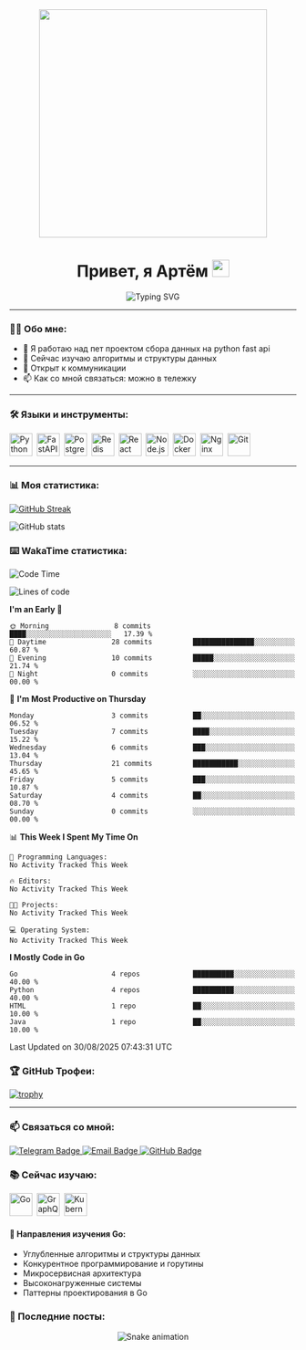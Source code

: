 <div id="header" align="center">
  <img src="https://media.giphy.com/media/QDjpIL6oNCVZ4qzGs7/giphy.gif" width="400"/>

  <h1>
    Привет, я Артём
    <img src="https://media.giphy.com/media/w1OBpBd7kJqHrJnJ13/giphy.gif" width="30px"/>
  </h1>
  
  <img src="https://komarev.com/ghpvc/?username=udkx&style=flat-square&color=blue" alt=""/>
</div>

<div align="center">
  <img src="https://readme-typing-svg.herokuapp.com?font=Fira+Code&pause=1000&color=7A95C9&center=true&vCenter=true&width=435&lines=Backend+Developer;Учу+Гошку;Always+learning+new+things" alt="Typing SVG" />
</div>

---

### 👨‍💻 Обо мне:
- 🔭 Я работаю над пет проектом сбора данных на python fast api
- 🌱 Сейчас изучаю алгоритмы и структуры данных
- 💬 Открыт к коммуникации
- 📫 Как со мной связаться: можно в тележку

---

### 🛠 Языки и инструменты:

<div>
  <img src="https://cdn.jsdelivr.net/gh/devicons/devicon/icons/python/python-original.svg" title="Python" alt="Python" width="40" height="40"/>&nbsp;
  <img src="https://cdn.jsdelivr.net/gh/devicons/devicon/icons/fastapi/fastapi-plain.svg" title="FastAPI" alt="FastAPI" width="40" height="40"/>&nbsp;
  <img src="https://cdn.jsdelivr.net/gh/devicons/devicon/icons/postgresql/postgresql-original-wordmark.svg" title="PostgreSQL" alt="PostgreSQL" width="40" height="40"/>&nbsp;
  <img src="https://cdn.jsdelivr.net/gh/devicons/devicon/icons/redis/redis-original-wordmark.svg" title="Redis" alt="Redis" width="40" height="40"/>&nbsp;
  <img src="https://cdn.jsdelivr.net/gh/devicons/devicon/icons/react/react-original-wordmark.svg" title="React" alt="React" width="40" height="40"/>&nbsp;
  <img src="https://cdn.jsdelivr.net/gh/devicons/devicon/icons/nodejs/nodejs-original-wordmark.svg" title="Node.js" alt="Node.js" width="40" height="40"/>&nbsp;
  <img src="https://cdn.jsdelivr.net/gh/devicons/devicon/icons/docker/docker-original-wordmark.svg" title="Docker" alt="Docker" width="40" height="40"/>&nbsp;
  <img src="https://cdn.jsdelivr.net/gh/devicons/devicon/icons/nginx/nginx-original.svg" title="Nginx" alt="Nginx" width="40" height="40"/>&nbsp;
  <img src="https://cdn.jsdelivr.net/gh/devicons/devicon/icons/git/git-original-wordmark.svg" title="Git" alt="Git" width="40" height="40"/>
</div>

---

### 📊 Моя статистика:

[![GitHub Streak](http://github-readme-streak-stats.herokuapp.com?user=udkx&theme=github-dark-blue&hide_border=true)](https://git.io/streak-stats)

![GitHub stats](https://github-readme-stats.vercel.app/api?username=udkx&show_icons=true&theme=github_dark&hide_border=true)

### ⌨️ WakaTime статистика:

<!--START_SECTION:waka-->
![Code Time](http://img.shields.io/badge/Code%20Time-1%20hr%2044%20mins-blue)

![Lines of code](https://img.shields.io/badge/From%20Hello%20World%20I%27ve%20Written-1.3%20thousand%20lines%20of%20code-blue)

**I'm an Early 🐤** 

```text
🌞 Morning                8 commits           ████░░░░░░░░░░░░░░░░░░░░░   17.39 % 
🌆 Daytime                28 commits          ███████████████░░░░░░░░░░   60.87 % 
🌃 Evening                10 commits          █████░░░░░░░░░░░░░░░░░░░░   21.74 % 
🌙 Night                  0 commits           ░░░░░░░░░░░░░░░░░░░░░░░░░   00.00 % 
```
📅 **I'm Most Productive on Thursday** 

```text
Monday                   3 commits           ██░░░░░░░░░░░░░░░░░░░░░░░   06.52 % 
Tuesday                  7 commits           ████░░░░░░░░░░░░░░░░░░░░░   15.22 % 
Wednesday                6 commits           ███░░░░░░░░░░░░░░░░░░░░░░   13.04 % 
Thursday                 21 commits          ███████████░░░░░░░░░░░░░░   45.65 % 
Friday                   5 commits           ███░░░░░░░░░░░░░░░░░░░░░░   10.87 % 
Saturday                 4 commits           ██░░░░░░░░░░░░░░░░░░░░░░░   08.70 % 
Sunday                   0 commits           ░░░░░░░░░░░░░░░░░░░░░░░░░   00.00 % 
```


📊 **This Week I Spent My Time On** 

```text
💬 Programming Languages: 
No Activity Tracked This Week

🔥 Editors: 
No Activity Tracked This Week

🐱‍💻 Projects: 
No Activity Tracked This Week

💻 Operating System: 
No Activity Tracked This Week
```

**I Mostly Code in Go** 

```text
Go                       4 repos             ██████████░░░░░░░░░░░░░░░   40.00 % 
Python                   4 repos             ██████████░░░░░░░░░░░░░░░   40.00 % 
HTML                     1 repo              ██░░░░░░░░░░░░░░░░░░░░░░░   10.00 % 
Java                     1 repo              ██░░░░░░░░░░░░░░░░░░░░░░░   10.00 % 
```




 Last Updated on 30/08/2025 07:43:31 UTC
<!--END_SECTION:waka-->

### 🏆 GitHub Трофеи:
[![trophy](https://github-profile-trophy.vercel.app/?username=udkx&theme=onestar&no-frame=true&column=7)](https://github.com/ryo-ma/github-profile-trophy)

---

### 📫 Связаться со мной:
<div id="badges">
  <a href="https://t.me/udkx">
    <img src="https://img.shields.io/badge/Telegram-blue?style=for-the-badge&logo=telegram&logoColor=white" alt="Telegram Badge"/>
  </a>
  <a href="mailto:udkx@outlook.com">
    <img src="https://img.shields.io/badge/Email-red?style=for-the-badge&logo=gmail&logoColor=white" alt="Email Badge"/>
  </a>
  <a href="https://github.com/udkx">
    <img src="https://img.shields.io/badge/GitHub-black?style=for-the-badge&logo=github&logoColor=white" alt="GitHub Badge"/>
  </a>
</div>

### 📚 Сейчас изучаю:

<div>
  <img src="https://cdn.jsdelivr.net/gh/devicons/devicon/icons/go/go-original-wordmark.svg" title="Go" alt="Go" width="40" height="40"/>&nbsp;
  <img src="https://cdn.jsdelivr.net/gh/devicons/devicon/icons/graphql/graphql-plain-wordmark.svg" title="GraphQL" alt="GraphQL" width="40" height="40"/>&nbsp;
  <img src="https://cdn.jsdelivr.net/gh/devicons/devicon/icons/kubernetes/kubernetes-plain-wordmark.svg" title="Kubernetes" alt="Kubernetes" width="40" height="40"/>
</div>

#### 🎯 Направления изучения Go:
- Углубленные алгоритмы и структуры данных
- Конкурентное программирование и горутины
- Микросервисная архитектура
- Высоконагруженные системы
- Паттерны проектирования в Go

### 📝 Последние посты:
<!-- BLOG-POST-LIST:START -->
<!-- BLOG-POST-LIST:END -->

<div align="center">
  <img src="https://raw.githubusercontent.com/udkx/udkx/output/github-contribution-grid-snake.svg" alt="Snake animation" />
</div>
